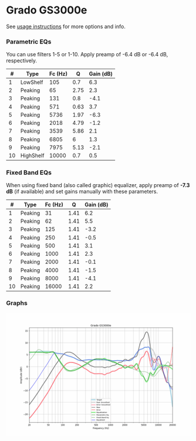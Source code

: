# Grado GS3000e
See [usage instructions](https://github.com/jaakkopasanen/AutoEq#usage) for more options and info.

### Parametric EQs
You can use filters 1-5 or 1-10. Apply preamp of -6.4 dB or -6.4 dB, respectively.

|   # | Type      |   Fc (Hz) |    Q |   Gain (dB) |
|-----|-----------|-----------|------|-------------|
|   1 | LowShelf  |       105 | 0.7  |         6.3 |
|   2 | Peaking   |        65 | 2.75 |         2.3 |
|   3 | Peaking   |       131 | 0.8  |        -4.1 |
|   4 | Peaking   |       571 | 0.63 |         3.7 |
|   5 | Peaking   |      5736 | 1.97 |        -6.3 |
|   6 | Peaking   |      2018 | 4.79 |        -1.2 |
|   7 | Peaking   |      3539 | 5.86 |         2.1 |
|   8 | Peaking   |      6805 | 6    |         1.3 |
|   9 | Peaking   |      7975 | 5.13 |        -2.1 |
|  10 | HighShelf |     10000 | 0.7  |         0.5 |

### Fixed Band EQs
When using fixed band (also called graphic) equalizer, apply preamp of **-7.3 dB** (if available) and set gains manually with these parameters.

|   # | Type    |   Fc (Hz) |    Q |   Gain (dB) |
|-----|---------|-----------|------|-------------|
|   1 | Peaking |        31 | 1.41 |         6.2 |
|   2 | Peaking |        62 | 1.41 |         5.5 |
|   3 | Peaking |       125 | 1.41 |        -3.2 |
|   4 | Peaking |       250 | 1.41 |        -0.5 |
|   5 | Peaking |       500 | 1.41 |         3.1 |
|   6 | Peaking |      1000 | 1.41 |         2.3 |
|   7 | Peaking |      2000 | 1.41 |        -0.1 |
|   8 | Peaking |      4000 | 1.41 |        -1.5 |
|   9 | Peaking |      8000 | 1.41 |        -4.1 |
|  10 | Peaking |     16000 | 1.41 |         2.2 |

### Graphs
![](./Grado%20GS3000e.png)
